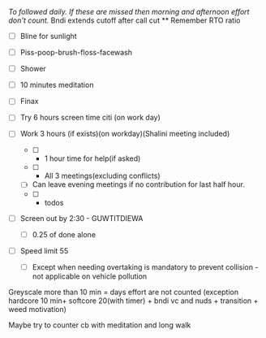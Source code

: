 _To followed daily. If these are missed then morning and afternoon effort don't count._
Bndi extends cutoff after call cut
** Remember RTO ratio

- [ ] Bline for sunlight
    
- [ ] Piss-poop-brush-floss-facewash
    
- [ ] Shower
    
- [ ] 10 minutes meditation
    
- [ ] Finax
    
- [ ] Try 6 hours screen time citi (on work day)
    
- [ ] Work 3 hours (if exists)(on workday)(Shalini meeting included)
    
    - [ ] + 1 hour time for help(if asked)
    - [ ] + All 3 meetings(excluding conflicts)
    - [ ] Can leave evening meetings if no contribution for last half hour.
    - [ ] + todos
- [ ] Screen out by 2:30 - GUWTITDIEWA
    
    - [ ] 0.25 of done alone
- [ ] Speed limit 55
    
    - [ ] Except when needing overtaking is mandatory to prevent collision - not applicable on vehicle pollution



Greyscale more than 10 min = days effort are not counted (exception hardcore 10 min+ softcore 20(with timer) + bndi vc and nuds + transition + weed motivation)
    
Maybe try to counter cb with meditation and long walk